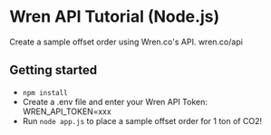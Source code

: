 # Wren API Tutorial (Node.js)
Create a sample offset order using Wren.co's API.
wren.co/api

## Getting started
- `npm install`
- Create a .env file and enter your Wren API Token: WREN_API_TOKEN=xxx
- Run `node app.js` to place a sample offset order for 1 ton of CO2!

